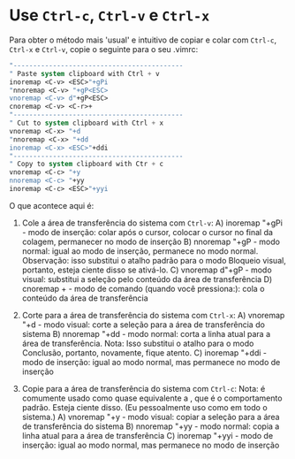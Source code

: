 # Use `Ctrl-c`, `Ctrl-v` e `Ctrl-x`

Para obter o método mais 'usual' e intuitivo de copiar e colar com `Ctrl-c`, `Ctrl-x` e `Ctrl-v`, copie o seguinte para o seu .vimrc:

```lisp
"-------------------------------------------
" Paste system clipboard with Ctrl + v
inoremap <C-v> <ESC>"+gPi    
"nnoremap <C-v> "+gP<ESC>
vnoremap <C-v> d"+gP<ESC>
cnoremap <C-v> <C-r>+
"-------------------------------------------
" Cut to system clipboard with Ctrl + x
vnoremap <C-x> "+d
"nnoremap <C-x> "+dd
inoremap <C-x> <ESC>"+ddi
"-------------------------------------------
" Copy to system clipboard with Ctr + c
vnoremap <C-c> "+y
nnoremap <C-c> "+yy
inoremap <C-c> <ESC>"+yyi
```

O que acontece aqui é:

1. Cole a área de transferência do sistema com `Ctrl-v`:
   A) inoremap <C-v> <ESC>"+gPi - modo de inserção: colar após o cursor, colocar o cursor no final da colagem, permanecer no modo de inserção
   B) nnoremap <C-v> "+gP<ESC> - modo normal: igual ao modo de inserção, permanece no modo normal.
   Observação: isso substitui o atalho padrão para o modo Bloqueio visual, portanto, esteja ciente disso se ativá-lo.
   C) vnoremap <C-v> d"+gP<ESC> - modo visual: substitui a seleção pelo conteúdo da área de transferência
   D) cnoremap <C-v> <C-r>+ - modo de comando (quando você pressiona:): cola o conteúdo da área de transferência

2. Corte para a área de transferência do sistema com `Ctrl-x`:
   A) vnoremap <C-x> "+d - modo visual: corte a seleção para a área de transferência do sistema
   B) nnoremap <C-x> "+dd - modo normal: corta a linha atual para a área de transferência.
   Nota: Isso substitui o atalho para o modo Conclusão, portanto, novamente, fique atento.
   C) inoremap <C-x> <ESC>"+ddi - modo de inserção: igual ao modo normal, mas permanece no modo de inserção

3. Copie para a área de transferência do sistema com `Ctrl-c`:
   Nota: <C-c> é comumente usado como quase equivalente a <Esc>, que é o comportamento padrão. Esteja ciente disso. (Eu pessoalmente uso <CapsLock> como <Esc> em todo o sistema.)
   A) vnoremap <C-c> "+y - modo visual: copiar a seleção para a área de transferência do sistema
   B) nnoremap <C-c> "+yy - modo normal: copia a linha atual para a área de transferência
   C) inoremap <C-c> <ESC>"+yyi - modo de inserção: igual ao modo normal, mas permanece no modo de inserção